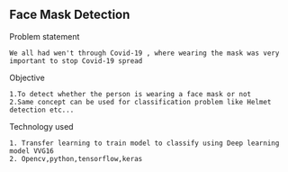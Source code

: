 ## Face Mask Detection

Problem statement
```
We all had wen't through Covid-19 , where wearing the mask was very important to stop Covid-19 spread

```

Objective
```
1.To detect whether the person is wearing a face mask or not        
2.Same concept can be used for classification problem like Helmet detection etc...

```


Technology used
```
1. Transfer learning to train model to classify using Deep learning model VVG16     
2. Opencv,python,tensorflow,keras

```